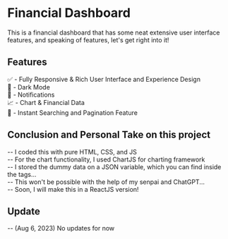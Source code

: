 # Financial Dashboard
This is a financial dashboard that has some neat extensive user interface features, and speaking of features, let's get right into it!

## Features
✅  -   Fully Responsive & Rich User Interface and Experience Design <br>
🌙  -   Dark Mode <br>
🔔  -   Notifications <br>
📈  -   Chart & Financial Data <br>
🔎  -   Instant Searching and Pagination Feature

## Conclusion and Personal Take on this project
-- I coded this with pure HTML, CSS, and JS <br>
-- For the chart functionality, I used ChartJS for charting framework <br>
-- I stored the dummy data on a JSON variable, which you can find inside the <script></script> tags... <br>
-- This won't be possible with the help of my senpai and ChatGPT... <br>
-- Soon, I will make this in a ReactJS version!

## Update
-- (Aug  6, 2023) No updates for now
